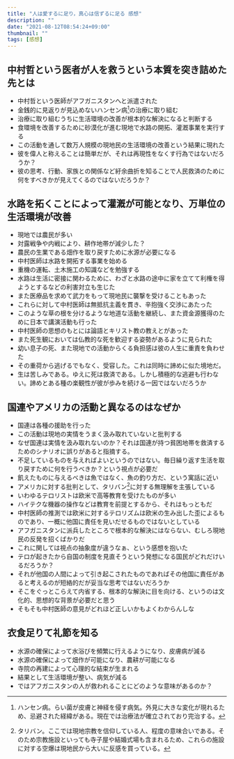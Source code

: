 ```yaml
---
title: "人は愛するに足り，真心は信ずるに足る 感想"
description: ""
date: "2021-08-12T08:54:24+09:00"
thumbnail: ""
tags: [感想]
---
```

## 中村哲という医者が人を救うという本質を突き詰めた先とは
- 中村哲という医師がアフガニスタンへと派遣された
- 金銭的に見返りが見込めないハンセン病[^1]の治療に取り組む
- 治療に取り組むうちに生活環境の改善が根本的な解決になると判断する
- 食環境を改善するために砂漠化が進む現地で水路の開拓、灌漑事業を実行する
- この活動を通して数万人規模の現地民の生活環境の改善という結果に現れた
- 彼を偉人と称えることは簡単だが、それは再現性をなくす行為ではないだろうか？
- 彼の思考、行動、家族との関係など紆余曲折を知ることで人民救済のために何をすべきかが見えてくるのではないだろうか？

## 水路を拓くことによって灌漑が可能となり、万単位の生活環境が改善
- 現地では農民が多い
- 対露戦争や内戦により、耕作地帯が減少した？
- 農民の生業である畑作を取り戻すために水源が必要になる
- 中村医師は水路を開拓する事業を始める
- 重機の運転、土木施工の知識などを勉強する
- 水路は生活に密接に関わるために、わざと水路の途中に家を立てて利権を得ようとするなどの利害対立も生じた
- また医療品を求めて武力をもって現地民に襲撃を受けることもあった
- これらに対して中村医師は無抵抗主義を貫き、辛抱強く交渉にあたった
- このような草の根を分けるような地道な活動を継続し、また資金源獲得のために日本で講演活動も行った
- 中村医師の思想のもとには論語とキリスト教の教えとがあった
- また死生観においては仏教的な死を歓迎する姿勢があるように見られた
- 幼い息子の死、また現地での活動からくる負担感は彼の人生に重責を負わせた
- その重荷から逃げるでもなく、受容した。これは同時に諦めに似た境地だ。
- 生は苦しみである。ゆえに死は救済である。しかし積極的な逃避も行わない。諦めとある種の楽観性が彼が歩みを続ける一因ではないだろうか

## 国連やアメリカの活動と異なるのはなぜか
- 国連は各種の援助を行った
- この活動は現地の実情をうまく汲み取れていないと批判する
- なぜ国連は実情を汲み取れないのか？それは国連が持つ貧困地帯を救済するためのシナリオに誤りがあると指摘する。
- 不足しているものを与えればよいというのではない。毎日繰り返す生活を取り戻すために何を行うべきか？という視点が必要だ
- 飢えたものに与えるべきは魚ではなく、魚の釣り方だ、という寓話に近い
- アメリカに対する批判として、タリバン[^2]に対する無理解を主張している
- いわゆるテロリストは欧米で高等教育を受けたものが多い
- ハイテクな機器の操作などは教育を前提とするから、それはもっともだ
- 中村医師の推測では欧米に対するテロリズムは欧米の生み出した歪によるものであり、一概に他国に責任を見いだせるものではないとしている
- アフガニスタンに派兵したところで根本的な解決にはならない、むしろ現地民の反発を招くばかりだ
- これに関しては視点の抽象度が違うなぁ、という感想を抱いた
- テロが起きたから自国の制度を見直そうという発想になる国民がどれだけいるだろうか？
- それが他国の人間によって引き起こされたものであればその他国に責任があると考えるのが短絡的だが妥当な思考ではないだろうか
- そこをぐっとこらえて内省する、根本的な解決に目を向ける、というのは文化的、思想的な背景が必要だと思う
- そもそも中村医師の意見がどれほど正しいかもよくわからんしな
## 衣食足りて礼節を知る
- 水源の確保によって水浴びを頻繁に行えるようになり、皮膚病が減る
- 水源の確保によって畑作が可能になり、農耕が可能になる
- 寺院の再建によって心理的な結束が生まれる
- 結果として生活環境が整い、病気が減る
- ではアフガニスタンの人が救われることにどのような意味があるのか？

[^1]: ハンセン病。らい菌が皮膚と神経を侵す病気。外見に大きな変化が現れるため、忌避された経緯がある。現在では治療法が確立されており完治する。

[^2]: タリバン。ここでは現地宗教を信仰している人、程度の意味合いである。そのため宗教施設といっても寺子屋や結婚式場も含まれるため、これらの施設に対する空爆は現地民から大いに反感を買っている。

<div data-vc_mylinkbox_id="887684985"></div>